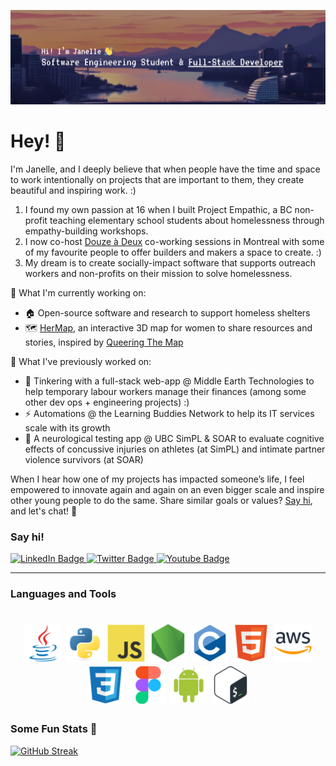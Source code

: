 [![MasterHead](https://github.com/janelletam/janelletam/blob/main/Github%20Banner.png)](https://github.com/janelletam)

# Hey! 👋 
I'm Janelle, and I deeply believe that when people have the time and space to work intentionally on projects that are important to them, they create beautiful and inspiring work. :)

1) I found my own passion at 16 when I built Project Empathic, a BC non-profit teaching elementary school students about homelessness through empathy-building workshops. 
2) I now co-host [Douze à Deux](https://douzeadeux.vercel.app/) co-working sessions in Montreal with some of my favourite people to offer builders and makers a space to create. :) 
3) My dream is to create socially-impact software that supports outreach workers and non-profits on their mission to solve homelessness. 

🔭 What I'm currently working on:
- 🏠 Open-source software and research to support homeless shelters
- 🗺️ [HerMap](https://github.com/janelletam/HerMap), an interactive 3D map for women to share resources and stories, inspired by [Queering The Map](https://www.queeringthemap.com/)

🌱 What I've previously worked on:
- 🏦 Tinkering with a full-stack web-app @ Middle Earth Technologies to help temporary labour workers manage their finances (among some other dev ops + engineering projects) :)
- ⚡ Automations @ the Learning Buddies Network to help its IT services scale with its growth
- 🧠 A neurological testing app @ UBC SimPL & SOAR to evaluate cognitive effects of concussive injuries on athletes (at SimPL) and intimate partner violence survivors (at SOAR)

When I hear how one of my projects has impacted someone’s life, I feel empowered to innovate again and again on an even bigger scale and inspire other young people to do the same. Share similar goals or values? [Say hi](mailto:janelletam.work@gmail.com), and let's chat! 💬

### Say hi!
<div id="badges">
  <a href="https://www.linkedin.com/in/janellewstam">
    <img src="https://img.shields.io/badge/LinkedIn-blue?style=for-the-badge&logo=linkedin&logoColor=white" alt="LinkedIn Badge"/>
  </a>
  <a href="https://x.com/_janelletam_">
    <img src="https://img.shields.io/badge/Twitter-blue?style=for-the-badge&logo=twitter&logoColor=white" alt="Twitter Badge"/>
  </a>
  <a href="https://www.youtube.com/@janelletam7735">
    <img src="https://img.shields.io/badge/YouTube-red?style=for-the-badge&logo=youtube&logoColor=white" alt="Youtube Badge"/>
  </a>
</div>

---
### Languages and Tools
<h1 align="center">
    <img src="https://github.com/devicons/devicon/blob/master/icons/java/java-original.svg" alt="java" width="60" height="60"/>
    <img src="https://github.com/devicons/devicon/blob/master/icons/python/python-original.svg" alt="python" width="60" height="60"/>
    <img src="https://github.com/devicons/devicon/blob/master/icons/javascript/javascript-original.svg" alt="javascript" width="60" height="60"/>
    <img src="https://github.com/devicons/devicon/blob/master/icons/nodejs/nodejs-original.svg" alt="nodejs" width="60" height="60"/>
    <img src="https://github.com/devicons/devicon/blob/master/icons/c/c-original.svg" alt="c" width="60" height="60"/>
    <img src="https://github.com/devicons/devicon/blob/master/icons/html5/html5-original.svg" alt="html5" width="60" height="60"/>
    <img src="https://github.com/devicons/devicon/blob/master/icons/amazonwebservices/amazonwebservices-original-wordmark.svg" alt="aws" width="60" height="60"/>
    <img src="https://github.com/devicons/devicon/blob/master/icons/css3/css3-original.svg" alt="css3" width="60" height="60"/>
    <img src="https://github.com/devicons/devicon/blob/master/icons/figma/figma-original.svg" alt="figma" width="60" height="60"/>
    <img src="https://github.com/devicons/devicon/blob/master/icons/android/android-original.svg" alt="android" width="60" height="60"/>
    <img src="https://github.com/devicons/devicon/blob/master/icons/bash/bash-original.svg" alt="bash" width="60" height="60"/>
</h1>

### Some Fun Stats 👀
[![GitHub Streak](https://github-readme-streak-stats.herokuapp.com?user=janelletam&theme=tokyonight)](https://git.io/streak-stats)

<!--
**janelletam/janelletam** is a ✨ _special_ ✨ repository because its `README.md` (this file) appears on your GitHub profile.

Here are some ideas to get you started:

- 🔭 I’m currently working on ...
- 🌱 I’m currently learning ...
- 👯 I’m looking to collaborate on ...
- 🤔 I’m looking for help with ...
- 💬 Ask me about ...
- 📫 How to reach me: ...
- 😄 Pronouns: ...
- ⚡ Fun fact: ...
-->
